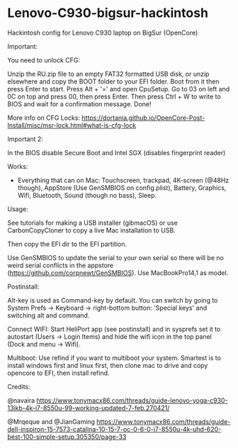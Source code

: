 # Lenovo-C930-bigsur-hackintosh
Hackintosh config for Lenovo C930 laptop on BigSur (OpenCore)

Important:

You need to unlock CFG:

Unzip the RU.zip file to an empty FAT32 formatted USB disk, or unzip elsewhere and copy the BOOT folder to your EFI folder. Boot from it then press Enter to start. Press Alt + '=' and open CpuSetup. Go to 03 on left and 0C on top and press 00, then press Enter. Then press Ctrl + W to write to BIOS and wait for a confirmation message. Done!

More info on CFG Locks: https://dortania.github.io/OpenCore-Post-Install/misc/msr-lock.html#what-is-cfg-lock


Important 2:  

In the BIOS disable Secure Boot and Intel SGX (disables fingerprint reader)

Works:

- Everything that can on Mac: Touchscreen, trackpad, 4K-screen (@48Hz though), AppStore (Use GenSMBIOS on config.plist), Battery, Graphics, Wifi, Bluetooth, Sound (though no bass), Sleep.

Usage:

See tutorials for making a USB installer (gibmacOS) or use CarbonCopyCloner to copy a live Mac installation to USB.

Then copy the EFI dir to the EFI partition.

Use GenSMBIOS to update the serial to your own serial so there will be no weird serial conflicts in the appstore (https://github.com/corpnewt/GenSMBIOS). Use MacBookPro14,1 as model.

Postinstall:

Alt-key is used as Command-key by default. You can switch by going to System Prefs -> Keyboard -> right-bottom button: 'Special keys' and switching alt and command.

Connect WIFI: Start HeliPort app (see postinstall) and in sysprefs set it to autostart (Users -> Login Items) and hide the wifi icon in the top panel (Dock and menu -> Wifi).

Multiboot: Use refind if you want to multiboot your system. Smartest is to install windows first and linux first, then clone mac to drive and copy opencore to EFI, then install refind.

Credits:

@navaira    https://www.tonymacx86.com/threads/guide-lenovo-yoga-c930-13ikb-4k-i7-8550u-99-working-updated-7-feb.270421/

@Mrqeque and @JianGaming https://www.tonymacx86.com/threads/guide-dell-inspiron-15-7573-catalina-10-15-7-oc-0-6-0-i7-8550u-4k-uhd-620-best-100-simple-setup.305350/page-33

